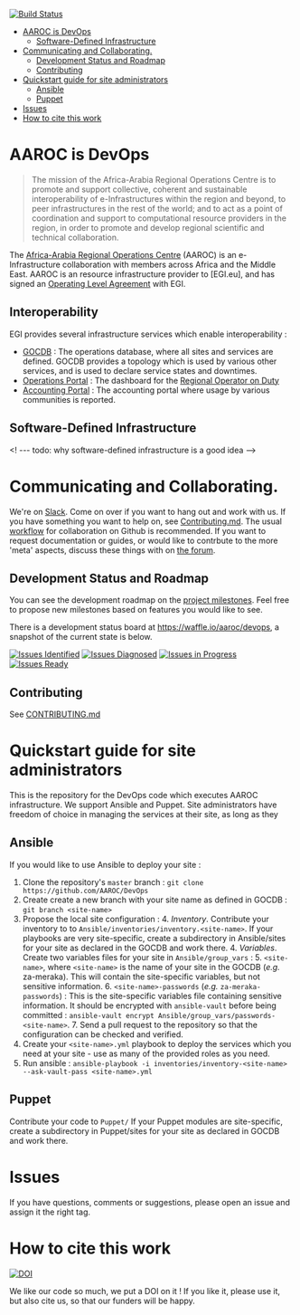 [![Build Status](https://travis-ci.org/AAROC/DevOps.svg?branch=dev)](https://travis-ci.org/AAROC/DevOps)
<!-- TOC depthFrom:1 depthTo:6 withLinks:1 updateOnSave:1 orderedList:0 -->

- [AAROC is DevOps](#aaroc-is-devops)
	- [Software-Defined Infrastructure](#software-defined-infrastructure)
- [Communicating and Collaborating.](#communicating-and-collaborating)
	- [Development Status and Roadmap](#development-status-and-roadmap)
	- [Contributing](#contributing)
- [Quickstart guide for site administrators](#quickstart-guide-for-site-administrators)
	- [Ansible](#ansible)
	- [Puppet](#puppet)
- [Issues](#issues)
- [How to cite this work](#how-to-cite-this-work)

<!-- /TOC -->
# AAROC is DevOps

> The mission of the Africa-Arabia Regional Operations Centre is to promote and support collective, coherent and sustainable interoperability of e-Infrastructures within the region and beyond, to peer infrastructures in the rest of the world; and to act as a point of coordination and support to computational resource providers in the region, in order to promote and develop regional scientific and technical collaboration.

The [Africa-Arabia Regional Operations Centre](http://www.africa-grid.org) (AAROC) is an e-Infrastructure collaboration with members across Africa and the Middle East. AAROC is an resource infrastructure provider to [EGI.eu], and has signed an [Operating Level Agreement]() with EGI.

## Interoperability

EGI provides several infrastructure services which enable interoperability :

  * [GOCDB](http://goc.egi.eu) : The operations database, where all sites and services are defined. GOCDB provides a topology which is used by various other services, and is used to declare service states and downtimes.
  * [Operations Portal](https://operations-portal.egi.eu) : The dashboard for the [Regional Operator on Duty](https://wiki.egi.eu/wiki/Regional_Operator_on_Duty)
  * [Accounting Portal](http://accounting.egi.eu) : The accounting portal where usage by various communities is reported.

## Software-Defined Infrastructure

<! --- todo: why software-defined infrastructure is a good idea -->

# Communicating and Collaborating.

We're on [Slack](https://africa-arabia-roc.slack.com). Come on over if you want to hang out and work with us. If you have something you want to help on, see [Contributing.md](CONTRIBUTING.md). The usual [workflow](https://guides.github.com/introduction/flow/index.html) for collaboration on Github is recommended. If you want to request documentation or guides, or would like to contrbute to the more 'meta' aspects, discuss these things with on [the forum](http://discourse.sci-gaia.eu/c/devops/).

## Development Status and Roadmap

You can see the development roadmap on the [project milestones](../../milestones). Feel free to propose new milestones based on features you would like to see.

There is a development status board at https://waffle.io/aaroc/devops, a snapshot of the current state is below.

[![Issues Identified](https://badge.waffle.io/aaroc/devops.svg?label=identified&title=Identified)](http://waffle.io/aaroc/devops)
[![Issues Diagnosed](https://badge.waffle.io/aaroc/devops.svg?label=diagnosed&title=Diagnosed)](http://waffle.io/aaroc/devops)
[![Issues in Progress](https://badge.waffle.io/aaroc/devops.svg?&label=In%20Progress&title=In%20Progress)](http://waffle.io/aaroc/devops)
[![Issues Ready](https://badge.waffle.io/aaroc/devops.svg?label=ready&title=Ready)](http://waffle.io/aaroc/devops)

## Contributing

See [CONTRIBUTING.md](CONTRIBUTING.md)


# Quickstart guide for site administrators

This is the repository for the DevOps code which executes AAROC infrastructure. We support Ansible and Puppet.
Site administrators have freedom of choice in managing the services at their site, as long as they

## Ansible

If you would like to use Ansible to deploy your site :

  1. Clone the repository's `master` branch  : `git clone https://github.com/AAROC/DevOps`
  2. Create create a new branch with your site name as defined in GOCDB : `git branch <site-name>`
  3. Propose the local site configuration :
		4. *Inventory*. Contribute your inventory to  to `Ansible/inventories/inventory.<site-name>`. If your playbooks are very site-specific, create a subdirectory in Ansible/sites for your site as declared in the GOCDB and work there.
	  4. *Variables*. Create two variables files for your site in `Ansible/group_vars` :
		  5. `<site-name>`, where `<site-name>` is the name of your site in the GOCDB (_e.g._ za-meraka). This will contain the site-specific variables, but not sensitive information.
		  6. `<site-name>-passwords` (_e.g._ `za-meraka-passwords`) : This is the site-specific variables file containing sensitive information. It should be encrypted with `ansible-vault` before being committed : `ansible-vault encrypt Ansible/group_vars/passwords-<site-name>`.
	  7. Send a pull request to the repository so that the configuration can be checked and verified.
  8. Create your `<site-name>.yml`  playbook to deploy the services which you need at your site - use as many of the provided roles as you need.
  9. Run ansible : `ansible-playbook -i inventories/inventory-<site-name> --ask-vault-pass <site-name>.yml`

## Puppet

Contribute your code to `Puppet/` If your Puppet modules are site-specific, create a subdirectory in Puppet/sites for your site as declared in GOCDB and work there.

# Issues

If you have questions, comments or suggestions, please open an issue and assign it the right tag.

# How to cite this work
[![DOI](https://zenodo.org/badge/1514/AAROC/DevOps.png)](http://dx.doi.org/10.5281/zenodo.11914)

We like our code so much, we put a DOI on it ! If you like it, please use it, but also cite us, so that our funders will be happy.

